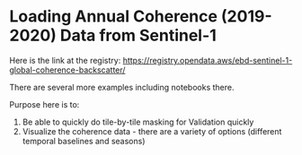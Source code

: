 # Loading Annual Coherence (2019-2020) Data from Sentinel-1

Here is the link at the registry: https://registry.opendata.aws/ebd-sentinel-1-global-coherence-backscatter/

There are several more examples including notebooks there.

Purpose here is to:

1. Be able to quickly do tile-by-tile masking for Validation quickly
2. Visualize the coherence data - there are a variety of options (different temporal baselines and seasons)